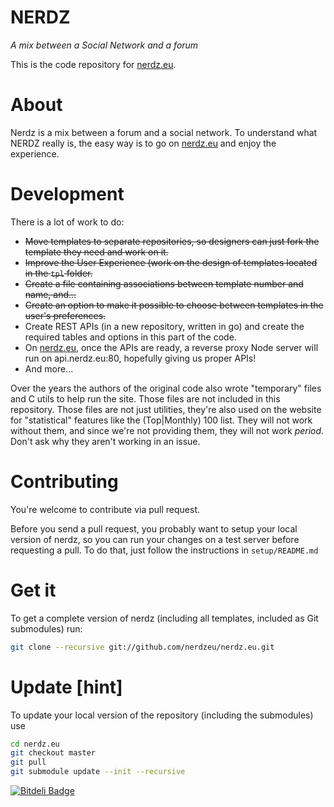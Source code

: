 NERDZ
=====
*A mix between a Social Network and a forum*


This is the code repository for [nerdz.eu](http://www.nerdz.eu).

About
=====
Nerdz is a mix between a forum and a social network. To understand what NERDZ really is, the easy way is to go on [nerdz.eu](http://www.nerdz.eu) and enjoy the experience.

Development
===========

There is a lot of work to do:

*  <del> Move templates to separate repositories, so designers can just fork the template they need and work on it. </del>
*  <del> Improve the User Experience (work on the design of templates located in the `tpl` folder. </del>
*  <del> Create a file containing associations between template number and name, and... </del>
*  <del> Create an option to make it possible to choose between templates in the user's preferences. </del>
*  Create REST APIs (in a new repository, written in go) and create the required tables and options in this part of the code.
*  On [nerdz.eu](http://www.nerdz.eu), once the APIs are ready, a reverse proxy Node server will run on api.nerdz.eu:80, hopefully giving us proper APIs!
*  And more...


Over the years the authors of the original code also wrote "temporary" files and C utils to help run the site. Those files are not included in this repository. Those files are not just utilities, they're also used on the website for "statistical" features like the (Top|Monthly) 100 list. They will not work without them, and since we're not providing them, they will not work _period_. Don't ask why they aren't working in an issue.

Contributing
============
You're welcome to contribute via pull request.

Before you send a pull request, you probably want to setup your local version of nerdz, so you can run your changes on a test server before requesting a pull. To do that, just follow the instructions in `setup/README.md`

Get it
======
To get a complete version of nerdz (including all templates, included as Git submodules) run:
```bash
git clone --recursive git://github.com/nerdzeu/nerdz.eu.git
```

Update [hint]
======
To update your local version of the repository (including the submodules) use
```bash
cd nerdz.eu
git checkout master
git pull
git submodule update --init --recursive
```


[![Bitdeli Badge](https://d2weczhvl823v0.cloudfront.net/nerdzeu/nerdz.eu/trend.png)](https://bitdeli.com/free "Bitdeli Badge")